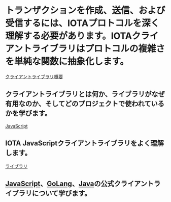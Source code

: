 # トランザクションを作成、送信、および受信するには、IOTAプロトコルを深く理解する必要があります。IOTAクライアントライブラリはプロトコルの複雑さを単純な関数に抽象化します。

[クライアントライブラリ概要](/0.1/introduction/overview.md)
## クライアントライブラリとは何か、ライブラリがなぜ有用なのか、そしてどのプロジェクトで使われているかを学びます。

[JavaScript](root://iota-js/0.1/README.md)
## IOTA JavaScriptクライアントライブラリをよく理解します。

[ライブラリ](/0.1/introduction/overview.md)
## [JavaScript](root://iota-js/0.1/README.md)、[GoLang](root://iota-go/0.1/README.md)、[Java](root://iota-java/0.1/README.md)の公式クライアントライブラリについて学びます。

